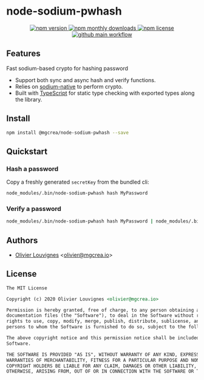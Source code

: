 # node-sodium-pwhash

<p align="center">
  <a href="https://www.npmjs.com/package/@mgcrea/node-sodium-pwhash">
    <img src="https://img.shields.io/npm/v/@mgcrea/node-sodium-pwhash.svg?style=for-the-badge" alt="npm version" />
  </a>
  <!-- <a href="https://www.npmjs.com/package/@mgcrea/node-sodium-pwhash">
    <img src="https://img.shields.io/npm/dt/@mgcrea/node-sodium-pwhash.svg?style=for-the-badge" alt="npm total downloads" />
  </a> -->
  <a href="https://www.npmjs.com/package/@mgcrea/node-sodium-pwhash">
    <img src="https://img.shields.io/npm/dm/@mgcrea/node-sodium-pwhash.svg?style=for-the-badge" alt="npm monthly downloads" />
  </a>
  <a href="https://www.npmjs.com/package/@mgcrea/node-sodium-pwhash">
    <img src="https://img.shields.io/npm/l/@mgcrea/node-sodium-pwhash.svg?style=for-the-badge" alt="npm license" />
  </a>
  <a href="https://github.com/mgcrea/node-sodium-pwhash/actions/workflows/main.yml">
    <img src="https://img.shields.io/github/workflow/status/mgcrea/node-sodium-pwhash/main?style=for-the-badge" alt="github main workflow" />
  </a>
</p>

## Features

Fast sodium-based crypto for hashing password

- Support both sync and async hash and verify functions.
- Relies on [sodium-native](https://github.com/sodium-friends/sodium-native) to perform crypto.
- Built with [TypeScript](https://www.typescriptlang.org/) for static type checking with exported types along the
  library.

## Install

```bash
npm install @mgcrea/node-sodium-pwhash --save
```

## Quickstart

### Hash a password

Copy a freshly generated `secretKey` from the bundled cli:

```sh
node_modules/.bin/node-sodium-pwhash hash MyPassword
```

### Verify a password

```sh
node_modules/.bin/node-sodium-pwhash hash MyPassword | node_modules/.bin/node-sodium-pwhash verify MyPassword
```

## Authors

- [Olivier Louvignes](https://github.com/mgcrea) <<olivier@mgcrea.io>>

## License

```md
The MIT License

Copyright (c) 2020 Olivier Louvignes <olivier@mgcrea.io>

Permission is hereby granted, free of charge, to any person obtaining a copy of this software and associated
documentation files (the "Software"), to deal in the Software without restriction, including without limitation the
rights to use, copy, modify, merge, publish, distribute, sublicense, and/or sell copies of the Software, and to permit
persons to whom the Software is furnished to do so, subject to the following conditions:

The above copyright notice and this permission notice shall be included in all copies or substantial portions of the
Software.

THE SOFTWARE IS PROVIDED "AS IS", WITHOUT WARRANTY OF ANY KIND, EXPRESS OR IMPLIED, INCLUDING BUT NOT LIMITED TO THE
WARRANTIES OF MERCHANTABILITY, FITNESS FOR A PARTICULAR PURPOSE AND NONINFRINGEMENT. IN NO EVENT SHALL THE AUTHORS OR
COPYRIGHT HOLDERS BE LIABLE FOR ANY CLAIM, DAMAGES OR OTHER LIABILITY, WHETHER IN AN ACTION OF CONTRACT, TORT OR
OTHERWISE, ARISING FROM, OUT OF OR IN CONNECTION WITH THE SOFTWARE OR THE USE OR OTHER DEALINGS IN THE SOFTWARE.
```
